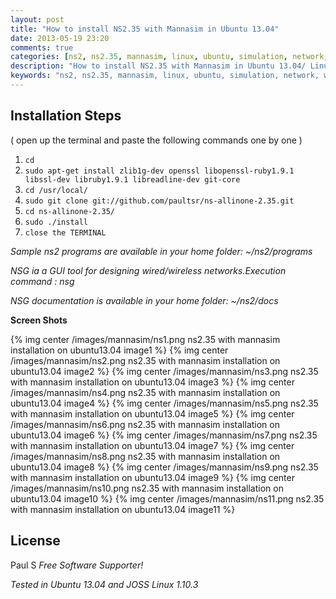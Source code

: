 ```yaml
---
layout: post
title: "How to install NS2.35 with Mannasim in Ubuntu 13.04"
date: 2013-05-19 23:20
comments: true
categories: [ns2, ns2.35, mannasim, linux, ubuntu, simulation, network, wireless, joss]
description: "How to install NS2.35 with Mannasim in Ubuntu 13.04/ Linux"
keywords: "ns2, ns2.35, mannasim, linux, ubuntu, simulation, network, wireless, joss"
---
```

## Installation Steps  
( open up the terminal and paste the following commands one by one )

1. `cd`
2. `sudo apt-get install zlib1g-dev openssl libopenssl-ruby1.9.1 libssl-dev libruby1.9.1 libreadline-dev git-core`
3. `cd /usr/local/`
4. `sudo git clone git://github.com/paultsr/ns-allinone-2.35.git`
5. `cd ns-allinone-2.35/`
6. `sudo ./install`
7. `close the TERMINAL`

*Sample ns2 programs are available in your home folder: ~/ns2/programs*

*NSG ia a GUI tool for designing wired/wireless networks.Execution command : nsg*

*NSG documentation is available in your home folder: ~/ns2/docs*

**Screen Shots**

{% img center /images/mannasim/ns1.png ns2.35 with mannasim installation on ubuntu13.04 image1 %}
{% img center /images/mannasim/ns2.png ns2.35 with mannasim installation on ubuntu13.04 image2 %}
{% img center /images/mannasim/ns3.png ns2.35 with mannasim installation on ubuntu13.04 image3 %}
{% img center /images/mannasim/ns4.png ns2.35 with mannasim installation on ubuntu13.04 image4 %}
{% img center /images/mannasim/ns5.png ns2.35 with mannasim installation on ubuntu13.04 image5 %}
{% img center /images/mannasim/ns6.png ns2.35 with mannasim installation on ubuntu13.04 image6 %}
{% img center /images/mannasim/ns7.png ns2.35 with mannasim installation on ubuntu13.04 image7 %}
{% img center /images/mannasim/ns8.png ns2.35 with mannasim installation on ubuntu13.04 image8 %}
{% img center /images/mannasim/ns9.png ns2.35 with mannasim installation on ubuntu13.04 image9 %}
{% img center /images/mannasim/ns10.png ns2.35 with mannasim installation on ubuntu13.04 image10 %}
{% img center /images/mannasim/ns11.png ns2.35 with mannasim installation on ubuntu13.04 image11 %}


License
-

Paul S
*Free Software Supporter!*

*Tested in Ubuntu 13.04 and JOSS Linux 1.10.3*
